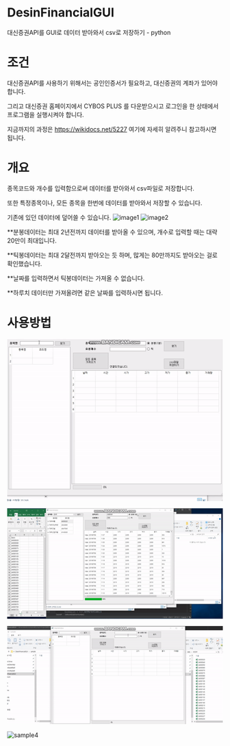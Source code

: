 # DesinFinancialGUI
대신증권API를 GUI로 데이터 받아와서 csv로 저장하기 - python


# 조건

대신증권API를 사용하기 위해서는 공인인증서가 필요하고, 대신증권의 계좌가 있어야합니다.

그리고 대신증권 홈페이지에서 CYBOS PLUS 를 다운받으시고 로그인을 한 상태에서 프로그램을 실행시켜야 합니다.

지금까지의 과정은 https://wikidocs.net/5227 여기에 자세히 알려주니 참고하시면 됩니다.


# 개요

종목코드와 개수를 입력함으로써 데이터를 받아와서 csv파일로 저장합니다.

또한 특정종목이나, 모든 종목을 한번에 데이터를 받아와서 저장할 수 있습니다.

기존에 있던 데이터에 덮어쓸 수 있습니다. 
![image1](./image/image1.gif)
![image2](./image/image2.gif)

**분봉데이터는 최대 2년전까지 데이터를 받아올 수 있으며, 개수로 입력할 때는 대략 20만이 최대입니다.

**틱봉데이터는 최대 2달전까지 받아오는 듯 하며, 많게는 80만까지도 받아오는 걸로 확인했습니다.

**날짜를 입력하면서 틱봉데이터는 가져올 수 없습니다. 

**하루치 데이터만 가져올려면 같은 날짜를 입력하시면 됩니다. 


# 사용방법 

![sample1](./image/sample1.gif)

![sample2](./image/sample2.gif)

![sample3](./image/sample3.gif)

![sample4](./image/sample4.gif)
